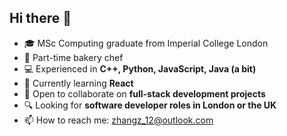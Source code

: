## Hi there 👋  

- 🎓 MSc Computing graduate from Imperial College London
- 🥖 Part-time bakery chef   
- 💻 Experienced in **C++, Python, JavaScript, Java (a bit)**  
- 🌱 Currently learning **React**  
- 👯 Open to collaborate on **full-stack development projects**  
- 🔍 Looking for **software developer roles in London or the UK**
- 📫 How to reach me: zhangz_12@outlook.com 
